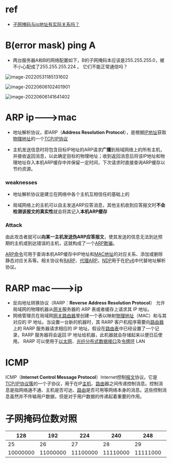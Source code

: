 # ref

- [子网掩码与ip地址有实际关系吗？](https://www.zhihu.com/question/29723388/answer/2111774926)



# B(error mask) ping A

- 两台服务器A和B的网络配置如下，B的子网掩码本应该是255.255.255.0，被不小心配成了255.255.255.224 。 它们不能正常通信吗？

![image-20220531185131602](https://oss-kelvinvan.oss-cn-chengdu.aliyuncs.com/img/image-20220531185131602.png)



![image-20220606102401901](https://oss-kelvinvan.oss-cn-chengdu.aliyuncs.com/img/image-20220606102401901.png)

![image-20220606141641402](https://oss-kelvinvan.oss-cn-chengdu.aliyuncs.com/img/image-20220606141641402.png)



# ARP ip--->mac

- 地址解析协议，即ARP（**Address Resolution Protocol**），是根据[IP地址](https://baike.baidu.com/item/IP地址)获取[物理地址](https://baike.baidu.com/item/物理地址/2129)的一个[TCP/IP协议](https://baike.baidu.com/item/TCP%2FIP协议)

- 主机发送信息时将包含目标IP地址的ARP请求**广播**到局域网络上的所有主机，并接收返回消息，以此确定目标的物理地址；收到返回消息后将该IP地址和物理地址存入本机ARP缓存中并保留一定时间，下次请求时直接查询ARP缓存以节约资源。



### weaknesses

- 地址解析协议是建立在网络中各个主机互相信任的基础上的

- 局域网络上的主机可以自主发送ARP应答消息，其他主机收到应答报文时**不会检测该报文的真实性**就会将其记入**本机ARP缓存**

### Attack

由此攻击者就可以**向某一主机发送伪ARP应答报文**，使其发送的信息无法到达预期的主机或到达错误的主机，这就构成了一个[ARP欺骗](https://baike.baidu.com/item/ARP欺骗)。

[ARP命令](https://baike.baidu.com/item/ARP命令)可用于查询本机ARP缓存中IP地址和[MAC地址](https://baike.baidu.com/item/MAC地址)的对应关系、添加或删除静态对应关系等。相关协议有[RARP](https://baike.baidu.com/item/RARP)、[代理ARP](https://baike.baidu.com/item/代理ARP)。[NDP](https://baike.baidu.com/item/NDP)用于在[IPv6](https://baike.baidu.com/item/IPv6)中代替地址解析协议。



# RARP mac--->ip

- 反向地址转换协议（RARP：**Reverse Address Resolution Protocol**） 允许局域网的物理机器从[网关](https://baike.baidu.com/item/网关/98992)服务器的 ARP 表或者缓存上请求其 IP 地址。
- 网络管理员在局域网[网关](https://baike.baidu.com/item/网关/98992)[路由器](https://baike.baidu.com/item/路由器/108294)里创建一个表以映射[物理地址](https://baike.baidu.com/item/物理地址/2129)（MAC）和与其对应的 IP 地址。当设置一台新的机器时，其 RARP 客户机程序需要向[路由器](https://baike.baidu.com/item/路由器/108294)上的 RARP 服务器请求相应的 IP 地址。假设在[路由表](https://baike.baidu.com/item/路由表/2707408)中已经设置了一个记录，RARP 服务器将会返回 IP 地址给机器，此机器就会存储起来以便日后使用。 RARP 可以使用于[以太网](https://baike.baidu.com/item/以太网/99684)、[光纤分布式数据接口](https://baike.baidu.com/item/光纤分布式数据接口/3004891)及[令牌环](https://baike.baidu.com/item/令牌环/986104) LAN



# ICMP

ICMP（**Internet Control Message Protocol**）Internet控制[报文](https://baike.baidu.com/item/报文/3164352)协议。它是[TCP/IP协议簇](https://baike.baidu.com/item/TCP%2FIP协议簇)的一个子协议，用于在IP[主机](https://baike.baidu.com/item/主机/455151)、[路由](https://baike.baidu.com/item/路由)器之间传递控制消息。控制消息是指网络通不通、主机是否可达、[路由](https://baike.baidu.com/item/路由/363497)是否可用等网络本身的消息。这些控制消息虽然并不传输用户数据，但是对于用户数据的传递起着重要的作用。



# 子网掩码位数对照

| 128      | 192      | 224      | 240      | 248      | 252      | 254      | 255      |
| -------- | -------- | -------- | -------- | -------- | -------- | -------- | -------- |
| 25       | 26       | 27       | 28       | 29       | 30       | 31       | 32       |
| 10000000 | 11000000 | 11100000 | 11110000 | 11111000 | 11111100 | 11111110 | 11111111 |


